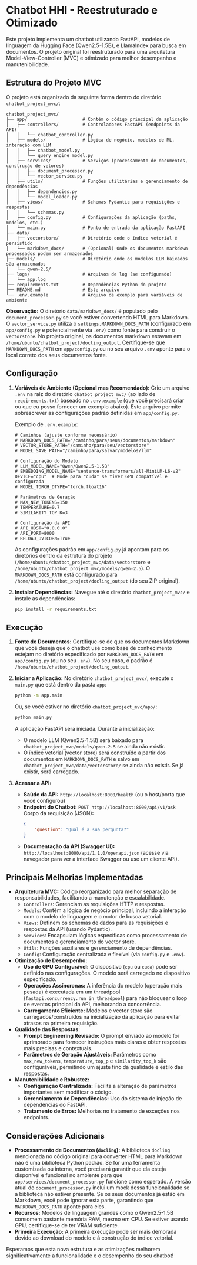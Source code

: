# Chatbot HHI - Reestruturado e Otimizado

Este projeto implementa um chatbot utilizando FastAPI, modelos de linguagem da Hugging Face (Qwen2.5-1.5B), e LlamaIndex para busca em documentos. O projeto original foi reestruturado para uma arquitetura Model-View-Controller (MVC) e otimizado para melhor desempenho e manutenibilidade.

## Estrutura do Projeto MVC

O projeto está organizado da seguinte forma dentro do diretório `chatbot_project_mvc/`:

```
chatbot_project_mvc/
├── app/                     # Contém o código principal da aplicação
│   ├── controllers/         # Controladores FastAPI (endpoints da API)
│   │   └── chatbot_controller.py
│   ├── models/              # Lógica de negócio, modelos de ML, interação com LLM
│   │   ├── chatbot_model.py
│   │   └── query_engine_model.py
│   ├── services/            # Serviços (processamento de documentos, construção de vetores)
│   │   ├── document_processor.py
│   │   └── vector_service.py
│   ├── utils/               # Funções utilitárias e gerenciamento de dependências
│   │   ├── dependencies.py
│   │   └── model_loader.py
│   ├── views/               # Schemas Pydantic para requisições e respostas
│   │   └── schemas.py
│   ├── config.py            # Configurações da aplicação (paths, modelos, etc.)
│   └── main.py              # Ponto de entrada da aplicação FastAPI
├── data/
│   ├── vectorstore/         # Diretório onde o índice vetorial é persistido
│   └── markdown_docs/       # (Opcional) Onde os documentos markdown processados podem ser armazenados
├── models/                  # Diretório onde os modelos LLM baixados são armazenados
│   └── qwen-2.5/
├── logs/                    # Arquivos de log (se configurado)
│   └── app.log
├── requirements.txt         # Dependências Python do projeto
├── README.md                # Este arquivo
└── .env.example             # Arquivo de exemplo para variáveis de ambiente
```

**Observação:** O diretório `data/markdown_docs/` é populado pelo `document_processor.py` se você estiver convertendo HTML para Markdown. O `vector_service.py` utiliza o `settings.MARKDOWN_DOCS_PATH` (configurado em `app/config.py` e potencialmente via `.env`) como fonte para construir o `vectorstore`.
No projeto original, os documentos markdown estavam em `/home/ubuntu/chatbot_project/docling_output`. Certifique-se que `MARKDOWN_DOCS_PATH` em `app/config.py` ou no seu arquivo `.env` aponte para o local correto dos seus documentos fonte.

## Configuração

1.  **Variáveis de Ambiente (Opcional mas Recomendado):**
    Crie um arquivo `.env` na raiz do diretório `chatbot_project_mvc/` (ao lado de `requirements.txt`) baseado no `.env.example` (que você precisará criar ou que eu posso fornecer um exemplo abaixo). Este arquivo permite sobrescrever as configurações padrão definidas em `app/config.py`.

    Exemplo de `.env.example`:
    ```env
    # Caminhos (ajuste conforme necessário)
    # MARKDOWN_DOCS_PATH="/caminho/para/seus/documentos/markdown"
    # VECTOR_STORE_PATH="/caminho/para/seu/vectorstore"
    # MODEL_SAVE_PATH="/caminho/para/salvar/modelos/llm"

    # Configuração do Modelo
    # LLM_MODEL_NAME="Qwen/Qwen2.5-1.5B"
    # EMBEDDING_MODEL_NAME="sentence-transformers/all-MiniLM-L6-v2"
    DEVICE="cpu"  # Mude para "cuda" se tiver GPU compatível e configurada
    # MODEL_TORCH_DTYPE="torch.float16"

    # Parâmetros de Geração
    # MAX_NEW_TOKENS=150
    # TEMPERATURE=0.7
    # SIMILARITY_TOP_K=3

    # Configuração da API
    # API_HOST="0.0.0.0"
    # API_PORT=8000
    # RELOAD_UVICORN=True
    ```
    As configurações padrão em `app/config.py` já apontam para os diretórios dentro da estrutura do projeto (`/home/ubuntu/chatbot_project_mvc/data/vectorstore` e `/home/ubuntu/chatbot_project_mvc/models/qwen-2.5`). O `MARKDOWN_DOCS_PATH` está configurado para `/home/ubuntu/chatbot_project/docling_output` (do seu ZIP original).

2.  **Instalar Dependências:**
    Navegue até o diretório `chatbot_project_mvc/` e instale as dependências:
    ```bash
    pip install -r requirements.txt
    ```

## Execução

1.  **Fonte de Documentos:**
    Certifique-se de que os documentos Markdown que você deseja que o chatbot use como base de conhecimento estejam no diretório especificado por `MARKDOWN_DOCS_PATH` em `app/config.py` (ou no seu `.env`). No seu caso, o padrão é `/home/ubuntu/chatbot_project/docling_output`.

2.  **Iniciar a Aplicação:**
    No diretório `chatbot_project_mvc/`, execute o `main.py` que está dentro da pasta `app`:
    ```bash
    python -m app.main
    ```
    Ou, se você estiver no diretório `chatbot_project_mvc/app/`:
    ```bash
    python main.py
    ```

    A aplicação FastAPI será iniciada. Durante a inicialização:
    *   O modelo LLM (Qwen2.5-1.5B) será baixado para `chatbot_project_mvc/models/qwen-2.5` se ainda não existir.
    *   O índice vetorial (vector store) será construído a partir dos documentos em `MARKDOWN_DOCS_PATH` e salvo em `chatbot_project_mvc/data/vectorstore/` se ainda não existir. Se já existir, será carregado.

3.  **Acessar a API:**
    *   **Saúde da API:** `http://localhost:8000/health` (ou o host/porta que você configurou)
    *   **Endpoint do Chatbot:** `POST http://localhost:8000/api/v1/ask`
        Corpo da requisição (JSON):
        ```json
        {
            "question": "Qual é a sua pergunta?"
        }
        ```
    *   **Documentação da API (Swagger UI):** `http://localhost:8000/api/1.1.0/openapi.json` (acesse via navegador para ver a interface Swagger ou use um cliente API).

## Principais Melhorias Implementadas

*   **Arquitetura MVC:** Código reorganizado para melhor separação de responsabilidades, facilitando a manutenção e escalabilidade.
    *   `Controllers`: Gerenciam as requisições HTTP e respostas.
    *   `Models`: Contêm a lógica de negócio principal, incluindo a interação com o modelo de linguagem e o motor de busca vetorial.
    *   `Views`: Definem os schemas de dados para as requisições e respostas da API (usando Pydantic).
    *   `Services`: Encapsulam lógicas específicas como processamento de documentos e gerenciamento do vector store.
    *   `Utils`: Funções auxiliares e gerenciamento de dependências.
    *   `Config`: Configuração centralizada e flexível (via `config.py` e `.env`).
*   **Otimização de Desempenho:**
    *   **Uso de GPU Configurável:** O dispositivo (`cpu` ou `cuda`) pode ser definido nas configurações. O modelo será carregado no dispositivo especificado.
    *   **Operações Assíncronas:** A inferência do modelo (operação mais pesada) é executada em um threadpool (`fastapi.concurrency.run_in_threadpool`) para não bloquear o loop de eventos principal da API, melhorando a concorrência.
    *   **Carregamento Eficiente:** Modelos e vector store são carregados/construídos na inicialização da aplicação para evitar atrasos na primeira requisição.
*   **Qualidade das Respostas:**
    *   **Prompt Engineering Revisado:** O prompt enviado ao modelo foi aprimorado para fornecer instruções mais claras e obter respostas mais precisas e contextuais.
    *   **Parâmetros de Geração Ajustáveis:** Parâmetros como `max_new_tokens`, `temperature`, `top_p` e `similarity_top_k` são configuráveis, permitindo um ajuste fino da qualidade e estilo das respostas.
*   **Manutenibilidade e Robustez:**
    *   **Configuração Centralizada:** Facilita a alteração de parâmetros importantes sem modificar o código.
    *   **Gerenciamento de Dependências:** Uso do sistema de injeção de dependências do FastAPI.
    *   **Tratamento de Erros:** Melhorias no tratamento de exceções nos endpoints.

## Considerações Adicionais

*   **Processamento de Documentos (`docling`):** A biblioteca `docling` mencionada no código original para converter HTML para Markdown não é uma biblioteca Python padrão. Se for uma ferramenta customizada ou interna, você precisará garantir que ela esteja disponível e funcional no ambiente para que `app/services/document_processor.py` funcione como esperado. A versão atual do `document_processor.py` inclui um mock dessa funcionalidade se a biblioteca não estiver presente. Se os seus documentos já estão em Markdown, você pode ignorar esta parte, garantindo que `MARKDOWN_DOCS_PATH` aponte para eles.
*   **Recursos:** Modelos de linguagem grandes como o Qwen2.5-1.5B consomem bastante memória RAM, mesmo em CPU. Se estiver usando GPU, certifique-se de ter VRAM suficiente.
*   **Primeira Execução:** A primeira execução pode ser mais demorada devido ao download do modelo e à construção do índice vetorial.

Esperamos que esta nova estrutura e as otimizações melhorem significativamente a funcionalidade e o desempenho do seu chatbot!

